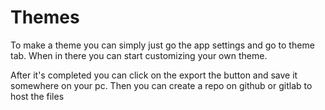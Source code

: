 # Themes
To make a theme you can simply just go the app settings and go to theme tab.
When in there you can start customizing your own theme.

After it's completed you can click on the export the button and save it somewhere on your pc.
Then you can create a repo on github or gitlab to host the files